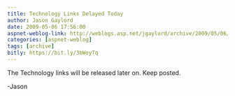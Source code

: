 ```yaml
---
title: Technology Links Delayed Today
author: Jason Gaylord
date: 2009-05-06 17:56:00
aspnet-weblog-link: http://weblogs.asp.net/jgaylord/archive/2009/05/06/technology-links-delayed-today.aspx
categories: [aspnet-weblog]
tags: [archive]
bitly: https://bit.ly/3bWoyTq
---
```


The Technology links will be released later on. Keep posted.

\-Jason